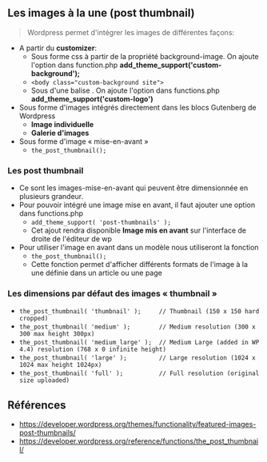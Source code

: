 ## Les images à la une (post thumbnail)
> Wordpress permet d'intégrer les images de différentes façons:
- A partir du **customizer**:
  - Sous forme css à partir de la propriété background-image. On ajoute l'option dans function.php **add_theme_support('custom-background');**
  - `<body class="custom-background site">`
  - Sous d'une balise <img>. On ajoute l'option dans functions.php **add_theme_support('custom-logo')**
- Sous forme d'images intégrés directement dans les blocs Gutenberg de Wordpress
  - **Image individuelle**
  - **Galerie d'images**
- Sous forme d'image « mise-en-avant »
  - `the_post_thumbnail();`

### Les post thumbnail
- Ce sont les images-mise-en-avant qui peuvent être dimensionnée en plusieurs grandeur.
- Pour pouvoir intégré une image mise en avant, il faut ajouter une option dans functions.php
  - `add_theme_support( 'post-thumbnails' );`
  - Cet ajout rendra disponible **Image mis en avant** sur l'interface de droite de l'éditeur de wp 
- Pour utiliser l'image en avant dans un modèle nous  utiliseront la fonction
  - `the_post_thumbnail();`
  - Cette fonction permet d'afficher différents formats de l'image à la une définie dans un article ou une page

### Les dimensions par défaut des images « thumbnail »
- `the_post_thumbnail( 'thumbnail' );     // Thumbnail (150 x 150 hard cropped)`
- `the_post_thumbnail( 'medium' );        // Medium resolution (300 x 300 max height 300px)`
- `the_post_thumbnail( 'medium_large' );  // Medium Large (added in WP 4.4) resolution (768 x 0 infinite height)`
- `the_post_thumbnail( 'large' );         // Large resolution (1024 x 1024 max height 1024px)`
- `the_post_thumbnail( 'full' );          // Full resolution (original size uploaded)`

## Références
- https://developer.wordpress.org/themes/functionality/featured-images-post-thumbnails/
- https://developer.wordpress.org/reference/functions/the_post_thumbnail/
